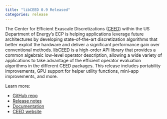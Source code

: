 ```yaml
---
title: "libCEED 0.9 Released"
categories: release
---
```


The Center for Efficient Exascale Discretizations ([CEED](https://github.com/CEED)) within the US Department of Energy’s ECP is helping applications leverage future architectures by developing state-of-the-art discretization algorithms that better exploit the hardware and deliver a significant performance gain over conventional methods. [libCEED](https://github.com/CEED/libCEED) is a high-order API library that provides a common algebraic low-level operator description, allowing a wide variety of applications to take advantage of the efficient operator evaluation algorithms in the different CEED packages. This release includes portability improvements, GPU support for helper utility functions, mini-app improvements, and more.

Learn more:
- [GitHub repo](https://github.com/CEED/libCEED)
- [Release notes](https://github.com/CEED/libCEED/releases/tag/v0.9.0)
- [Documentation](https://libceed.readthedocs.io/en/latest/)
- [CEED website](https://ceed.exascaleproject.org/)
